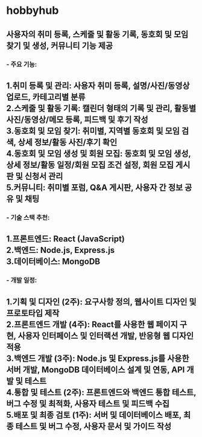# hobbyhub
사용자의 취미 등록, 스케줄 및 활동 기록, 동호회 및 모임 찾기 및 생성, 커뮤니티 기능 제공
---
### - 주요 기능:
1.취미 등록 및 관리: 사용자 취미 등록, 설명/사진/동영상 업로드, 카테고리별 분류  
2.스케줄 및 활동 기록: 캘린더 형태의 기록 및 관리, 활동별 사진/동영상/메모 등록, 피드백 및 후기 작성  
3.동호회 및 모임 찾기: 취미별, 지역별 동호회 및 모임 검색, 상세 정보/활동 사진/후기 확인  
4.동호회 및 모임 생성 및 회원 모집: 동호회 및 모임 생성, 상세 정보/활동 일정/회원 모집 조건 설정, 회원 모집 게시판 및 신청서 관리  
5.커뮤니티: 취미별 포럼, Q&A 게시판, 사용자 간 정보 공유 및 채팅  
---
### - 기술 스택 추천:
1.프론트엔드: React (JavaScript)  
2.백엔드: Node.js, Express.js  
3.데이터베이스: MongoDB  
---
### - 개발 일정:
1.기획 및 디자인 (2주): 요구사항 정의, 웹사이트 디자인 및 프로토타입 제작  
2.프론트엔드 개발 (4주): React를 사용한 웹 페이지 구현, 사용자 인터페이스 및 인터랙션 개발, 반응형 웹 디자인 적용  
3.백엔드 개발 (3주): Node.js 및 Express.js를 사용한 서버 개발, MongoDB 데이터베이스 설계 및 연동, API 개발 및 테스트  
4.통합 및 테스트 (2주): 프론트엔드와 백엔드 통합 테스트, 버그 수정 및 최적화, 사용자 테스트 및 피드백 수집  
5.배포 및 최종 검토 (1주): 서버 및 데이터베이스 배포, 최종 테스트 및 버그 수정, 사용자 문서 및 가이드 작성  
---
